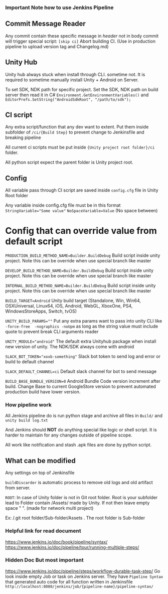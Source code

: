 ### Important Note how to use Jenkins Pipeline

## Commit Message Reader
Any commit contain these specific message in *header* not in body commit will trigger special script:
`[skip ci]` Abort building CI. (Use in production pipeline to upload version tag and Changelog.md)


## Unity Hub
Unity hub always stuck when install through CLI. sometime not. It is required to sometime manually install Unity + Android on Server.

To set SDK, NDK path for specific project. Set the SDK, NDK path on build server then read it in C# 
`Environment.GetEnvironmentVariables()` and
`EditorPrefs.SetString("AndroidSdkRoot", "/path/to/sdk");`

## CI script
Any extra script/function that any dev want to extent. Put them inside subfolder of `/ci/{Build Step}` to prevent change to Jenkinsfile and breaking pipeline

All current ci scripts must be put inside `{Unity project root folder}/ci` folder.

All python script expect the parent folder is Unity project root.

## Config
All variable pass through CI script are saved inside `config.cfg` file in Unity Root folder

Any variable inside config.cfg file must be in this format `StringVariable="Some value"` `NoSpaceVariable=Value` (No space between)

# Config that can override value from default script
`PRODUCTION_BUILD_METHOD_NAME=Builder.BuildDebug` Build script inside unity project. Note this can be override when use special branch like master

`DEVELOP_BUILD_METHOD_NAME=Builder.BuildDebug` Build script inside unity project. Note this can be override when use special branch like master

`INTERNAL_BUILD_METHOD_NAME=Builder.BuildDebug` Build script inside unity project. Note this can be override when use special branch like master

`BUILD_TARGET=Android` Unity build target (Standalone, Win, Win64, OSXUniversal, Linux64, iOS, Android, WebGL, XboxOne, PS4, WindowsStoreApps, Switch, tvOS)

`UNITY_BUILD_PARAMS=""` Put any extra params want to pass into unity CLI like `-force-free  -nographics -noUpm` as long as the string value must include quote to prevent break CLI arguments reader

`UNITY_MODULE="android"` The default extra Unityhub package when install new version of unity. The NDK/SDK always come with android

`SLACK_BOT_TOKEN="xoxb-something"` Slack bot token to send log and error or build to default channel

`SLACK_DEFAULT_CHANNEL=ci` Default slack channel for bot to send message

`BUILD_BASE_BUNDLE_VERSION=0` Android Bundle Code version increment after build. Change Base to current GoogleStore version to prevent automated production build have lower version.

### How pipeline work

All Jenkins pipeline do is run python stage and archive all files in `Build/`  and `unity build log.txt`

And Jenkins should **NOT** do anything special like logic or shell script. It is harder to maintain for any changes outside of pipeline scope.

All work like notification and stash .apk files are done by python script.

## What can be modified
Any settings on top of Jenkinsfile 

`buildDiscarder` is automatic process to remove old logs and old artifact from server.

`ROOT`: In case of Unity folder is not in Git root folder. Root is your subfolder lead to Folder contain /Assets/ made by Unity. If not then leave empty space " ". (made for network multi project)

Ex: /.git root folder/Sub-folder/Assets . The root folder is Sub-folder




### Helpful link for read document

https://www.jenkins.io/doc/book/pipeline/syntax/
https://www.jenkins.io/doc/pipeline/tour/running-multiple-steps/

### Hidden Doc But most important
https://www.jenkins.io/doc/pipeline/steps/workflow-durable-task-step/
Go look inside empty Job or task on Jenkins server. They have  `Pipeline Syntax` that generated auto code for all function written in Jenkinsfile
`http://localhost:8080/jenkins/job/{pipeline-name}/pipeline-syntax/`
